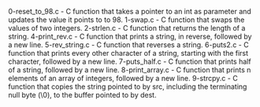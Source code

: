 0-reset_to_98.c - C function that takes a pointer to an int as parameter and updates the value it points to to 98.
1-swap.c - C function that swaps the values of two integers.
2-strlen.c - C function that returns the length of a string.
4-print_rev.c - C function that prints a string, in reverse, followed by a new line.
5-rev_string.c - C function that reverses a string.
6-puts2.c - C function that prints every other character of a string, starting with the first character, followed by a new line.
7-puts_half.c - C function that prints half of a string, followed by a new line.
8-print_array.c - C function that prints n elements of an array of integers, followed by a new line.
9-strcpy.c - C function that copies the string pointed to by src, including the terminating null byte (\0), to the buffer pointed to by dest.
